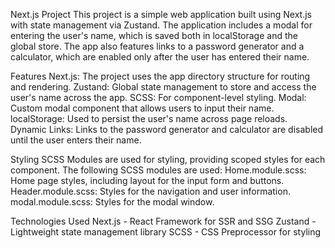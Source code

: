Next.js Project
This project is a simple web application built using Next.js with state management via Zustand. The application includes a modal for entering the user's name, which is saved both in localStorage and the global store. The app also features links to a password generator and a calculator, which are enabled only after the user has entered their name.

Features
Next.js: The project uses the app directory structure for routing and rendering.
Zustand: Global state management to store and access the user's name across the app.
SCSS: For component-level styling.
Modal: Custom modal component that allows users to input their name.
localStorage: Used to persist the user's name across page reloads.
Dynamic Links: Links to the password generator and calculator are disabled until the user enters their name.

Styling
SCSS Modules are used for styling, providing scoped styles for each component.
The following SCSS modules are used:
Home.module.scss: Home page styles, including layout for the input form and buttons.
Header.module.scss: Styles for the navigation and user information.
modal.module.scss: Styles for the modal window.

Technologies Used
Next.js - React Framework for SSR and SSG
Zustand - Lightweight state management library
SCSS - CSS Preprocessor for styling
